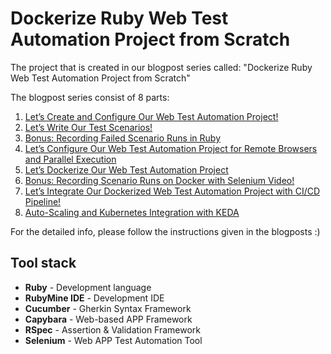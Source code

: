 # Dockerize Ruby Web Test Automation Project from Scratch
The project that is created in our blogpost series called: "Dockerize Ruby Web Test Automation Project from Scratch"

The blogpost series consist of 8 parts:
1. [Let’s Create and Configure Our Web Test Automation Project!](https://www.kloia.com/blog/creating-end-to-end-web-test-automation-project-from-scratch-part-1)
2. [Let’s Write Our Test Scenarios!](https://www.kloia.com/blog/creating-end-to-end-web-test-automation-project-from-scratch-part-2)
3. [Bonus: Recording Failed Scenario Runs in Ruby](https://www.kloia.com/blog/dockerize-your-web-test-automation-project-from-scratch-part-2.1)
4. [Let’s Configure Our Web Test Automation Project for Remote Browsers and Parallel Execution](https://www.kloia.com/blog/creating-end-to-end-web-test-automation-project-from-scratch-part-3)
5. [Let’s Dockerize Our Web Test Automation Project](https://www.kloia.com/blog/creating-end-to-end-web-test-automation-project-from-scratch-part-4)
6. [Bonus: Recording Scenario Runs on Docker with Selenium Video!](https://www.kloia.com/blog/creating-end-to-end-web-test-automation-project-from-scratch-part-4.1)
7. [Let’s Integrate Our Dockerized Web Test Automation Project with CI/CD Pipeline!](https://www.kloia.com/blog/creating-end-to-end-web-test-automation-project-from-scratch-part-5)
8. [Auto-Scaling and Kubernetes Integration with KEDA](https://www.kloia.com/blog/creating-end-to-end-web-test-automation-project-from-scratch-part-6)

For the detailed info, please follow the instructions given in the blogposts :)

## Tool stack

* **Ruby** - Development language
* **RubyMine IDE** - Development IDE
* **Cucumber** - Gherkin Syntax Framework
* **Capybara** - Web-based APP Framework
* **RSpec** - Assertion & Validation Framework
* **Selenium** - Web APP Test Automation Tool 
